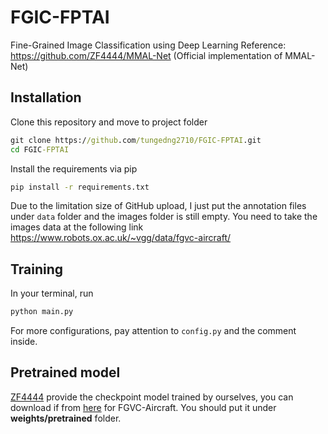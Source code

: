 # FGIC-FPTAI
Fine-Grained Image Classification using Deep Learning
Reference: https://github.com/ZF4444/MMAL-Net (Official implementation of MMAL-Net)
## Installation
Clone this repository and move to project folder
```bat
git clone https://github.com/tungedng2710/FGIC-FPTAI.git
cd FGIC-FPTAI
```
Install the requirements via pip
```bat
pip install -r requirements.txt
```
Due to the limitation size of GitHub upload, I just put the annotation files under ```data``` folder and the images folder is still empty. You need to take the images data at the following link https://www.robots.ox.ac.uk/~vgg/data/fgvc-aircraft/


## Training
In your terminal, run 
```bat
python main.py
```
For more configurations, pay attention to ```config.py``` and the comment inside.

## Pretrained model
[ZF4444](https://github.com/ZF4444) provide the checkpoint model trained by ourselves, you can download if from [here](https://drive.google.com/file/d/1-LD1Jz6Dh-P6Ibtl17scfrTFQTrW4Zy3/view) for FGVC-Aircraft. You should put it under **weights/pretrained** folder.